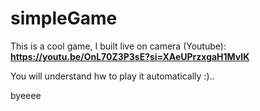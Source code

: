 # simpleGame

This is a cool game, I built live on camera (Youtube): **https://youtu.be/OnL70Z3P3sE?si=XAeUPrzxgaH1MvIK**

You will understand hw to play it automatically :)..

byeeee
